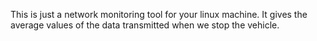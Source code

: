 This is just a network monitoring tool for your linux machine. It gives the average values ​​of the data transmitted when we stop the vehicle.
